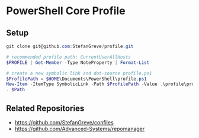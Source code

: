 # PowerShell Core Profile

## Setup

```powershell
git clone git@github.com:StefanGreve/profile.git

# recommended profile path: CurrentUserAllHosts
$PROFILE | Get-Member -Type NoteProperty | Format-List

# create a new symbolic link and dot-source profile.ps1
$ProfilePath = $HOME\Documents\PowerShell\profile.ps1
New-Item -ItemType SymbolicLink -Path $ProfilePath -Value .\profile\profile.ps1
. $Path
```

## Related Repositories

- https://github.com/StefanGreve/confiles
- https://github.com/Advanced-Systems/repomanager
